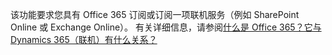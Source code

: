 该功能要求您具有 Office 365 订阅或订阅一项联机服务（例如 SharePoint Online 或 Exchange Online）。 有关详细信息，请参阅[什么是 Office 365？它与 Dynamics 365（联机）有什么关系？](https://docs.microsoft.com/dynamics365/customer-engagement/admin/what-office-365-how-does-relate)
